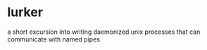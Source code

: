 # lurker
a short excursion into writing daemonized unix processes that can communicate with named pipes

